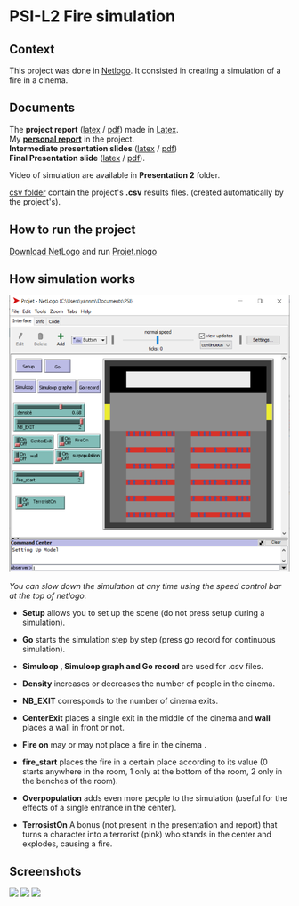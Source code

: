 # PSI-L2 Fire simulation
## Context
This project was done in [Netlogo](https://fr.wikipedia.org/wiki/NetLogo). It consisted in creating a simulation of a fire in a cinema.

## Documents

The **project report** ([latex](./Rapport/Rapport.tex) / [pdf](./Rapport/Rapport.pdf)) made in [Latex](https://fr.wikipedia.org/wiki/LaTeX).   
My [**personal report**](journal_perso_Martin-dEscrienne.pdf) in the project.  
**Intermediate presentation slides** ([latex](./Presentation1/Presentation.tex) / [pdf](./Presentation1/Presentation.pdf))  
**Final Presentation slide** ([latex](./Presentation2/Presentation_finale.tex) / [pdf](./Presentation2/Presentation_finale.pdf)).  

Video of simulation are available in **Presentation 2** folder.

[csv folder](/csv) contain the project's **.csv** results files. (created automatically by the project's).

## How to run the project

[Download NetLogo](https://ccl.northwestern.edu/netlogo/download.shtml) and run [Projet.nlogo](Projet.nlogo)

## How simulation works 
![](Presentation2/Screen.PNG)

_You can slow down the simulation at any time using the speed control bar at the top of netlogo._ 

* **Setup** allows you to set up the scene (do not press setup during a simulation).  

* **Go** starts the simulation step by step (press go record for continuous simulation).  

* **Simuloop , Simuloop graph and Go record** are used for .csv files.  

* **Density** increases or decreases the number of people in the cinema.  

* **NB_EXIT** corresponds to the number of cinema exits.  

* **CenterExit** places a single exit in the middle of the cinema and **wall** places a wall in front or not.  

* **Fire on** may or may not place a fire in the cinema . 

* **fire_start** places the fire in a certain place according to its value (0 starts anywhere in the room, 1 only at the bottom of the room, 2 only in the benches of the room).  

* **Overpopulation** adds even more people to the simulation (useful for the effects of a single entrance in the center).  

* **TerrosistOn** A bonus (not present in the presentation and report) that turns a character into a terrorist (pink) who stands in the center and explodes, causing a fire. 

## Screenshots
![](Presentation2/capture_obstacle.PNG)
![](Presentation2/Capture_sortie.PNG)
![](Presentation2/capture_feu.PNG)
